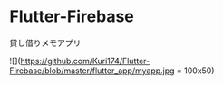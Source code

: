 # Flutter-Firebase

貸し借りメモアプリ

![](https://github.com/Kuri174/Flutter-Firebase/blob/master/flutter_app/myapp.jpg = 100x50)

